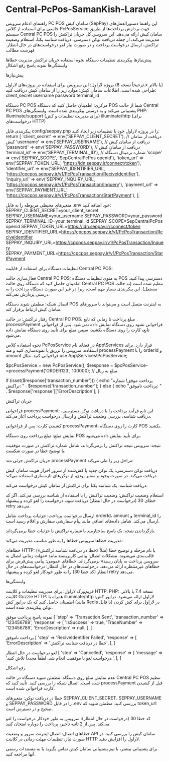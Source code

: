 # Central-PcPos-SamanKish-Laravel
راهنمای ادغام سرویس PC POS سامان کیش (SepPay)
این راهنما دستورالعمل‌های جامعی برای استفاده از کلاس PcPosService جهت پردازش پرداخت‌ها از طریق سیستم Central PC POS سامان کیش ارائه می‌دهد. این سرویس کل جریان تراکنش را مدیریت می‌کند، از جمله دریافت توکن دسترسی، دریافت شناسه یکتا، استعلام وضعیت تراکنش، ارسال درخواست پرداخت و در صورت نیاز لغو درخواست‌های در حال انتظار.
فهرست مطالب

پیش‌نیازها
پیکربندی
تنظیمات دستگاه
نحوه استفاده
جریان تراکنش
مدیریت خطاها
وابستگی‌ها
نمونه پاسخ
رفع اشکال

پیش‌نیازها

پروژه لاراول: این سرویس برای استفاده در پروژه‌های لاراول (ترجیحاً نسخه 8.x یا بالاتر) طراحی شده است.
اطلاعات سامان کیش: موارد زیر را از سامان کیش دریافت کنید:
client_secret
username
password
terminal_id


دستگاه PC POS مرکزی: اطمینان حاصل کنید که دستگاه POS شما از حالت Central PC POS پشتیبانی می‌کند و به درستی پیکربندی شده است.
وابستگی‌های PHP:
illuminate/support (برای مدیریت تنظیمات و کش)
illuminate/http (برای درخواست‌های HTTP)



پیکربندی
فایل config/seppay.php را در پروژه لاراول خود با تنظیمات زیر ایجاد کنید:
return [
    'client_secret' => env('SEPPAY_CLIENT_SECRET'), // دریافت از سامان کیش
    'username' => env('SEPPAY_USERNAME'), // دریافت از سامان کیش
    'password' => env('SEPPAY_PASSWORD'), // دریافت از سامان کیش
    'terminal_id' => env('SEPPAY_TERMINAL_ID'), // شماره ترمینال دستگاه
    'scope' => env('SEPPAY_SCOPE', 'SepCentralPcPos openid'),
    'token_url' => env('SEPPAY_TOKEN_URL', 'https://idn.seppay.ir/connect/token'),
    'identifier_url' => env('SEPPAY_IDENTIFIER_URL', 'https://cpcpos.seppay.ir/v1/PcPosTransaction/ReciveIdentifier'),
    'inquiry_url' => env('SEPPAY_INQUIRY_URL', 'https://cpcpos.seppay.ir/v1/PcPosTransaction/Inquery'),
    'payment_url' => env('SEPPAY_PAYMENT_URL', 'https://cpcpos.seppay.ir/v1/PcPosTransaction/StartPayment'),
];

متغیرهای محیطی مربوطه را به فایل .env خود اضافه کنید:
SEPPAY_CLIENT_SECRET=your_client_secret
SEPPAY_USERNAME=your_username
SEPPAY_PASSWORD=your_password
SEPPAY_TERMINAL_ID=your_terminal_id
SEPPAY_SCOPE=SepCentralPcPos openid
SEPPAY_TOKEN_URL=https://idn.seppay.ir/connect/token
SEPPAY_IDENTIFIER_URL=https://cpcpos.seppay.ir/v1/PcPosTransaction/ReciveIdentifier
SEPPAY_INQUIRY_URL=https://cpcpos.seppay.ir/v1/PcPosTransaction/Inquery
SEPPAY_PAYMENT_URL=https://cpcpos.seppay.ir/v1/PcPosTransaction/StartPayment

تنظیمات دستگاه
برای استفاده از قابلیت Central PC POS:

فعال‌سازی حالت Central PC POS:
به منوی تنظیمات دستگاه POS دسترسی پیدا کنید.
اطمینان حاصل کنید که دستگاه روی حالت Central PC POS تنظیم شده است (نه حالت مستقل).
این پیکربندی بسیار مهم است، زیرا در غیر این صورت دستگاه پرداخت را به درستی پردازش نمی‌کند.


اتصال شبکه:
مطمئن شوید دستگاه POS به اینترنت متصل است و می‌تواند با سرورهای سامان کیش ارتباط برقرار کند.


رفتار تراکنش:
در حالت Central PC POS، مبلغ پرداخت تا زمانی که تابع processPayment فراخوانی نشود روی دستگاه نمایش داده نمی‌شود.
پس از فراخوانی تابع، کارت را روی دستگاه بکشید، سپس مبلغ برای تأیید روی دستگاه نمایش داده می‌شود.



نحوه استفاده
کلاس PcPosService در فضای نام App\Services قرار دارد. برای استفاده، سرویس را تزریق یا نمونه‌سازی کنید و متد processPayment را با orderId و amount فراخوانی کنید.
مثال
use App\Services\PcPosService;

$pcPosService = new PcPosService();
$response = $pcPosService->processPayment('ORDER123', 100000); // مبلغ به ریال

if (isset($response['transaction_number'])) {
    echo "پرداخت موفق! شماره تراکنش: " . $response['transaction_number'];
} else {
    echo "پرداخت ناموفق: " . $response['response']['ErrorDescription'];
}

جریان تراکنش

فراخوانی processPayment:
این تابع فرآیند پرداخت را با دریافت توکن دسترسی، دریافت شناسه، بررسی وضعیت تراکنش و ارسال درخواست پرداخت آغاز می‌کند.


کشیدن کارت:
پس از فراخوانی processPayment، کارت را روی دستگاه POS بکشید.


نمایش مبلغ:
مبلغ پرداخت روی دستگاه POS برای تأیید نمایش داده می‌شود.


نتیجه:
سرویس نتیجه تراکنش را برمی‌گرداند، شامل شماره تراکنش در صورت موفقیت یا توضیح خطا در صورت شکست.



جریان تراکنش جزئی
متد processPayment مراحل زیر را طی می‌کند:

دریافت توکن دسترسی:
یک توکن جدید یا کش‌شده از سرور احراز هویت سامان کیش دریافت می‌کند.
در صورت وجود و معتبر بودن، از توکن‌های تازه‌سازی استفاده می‌کند.


دریافت شناسه:
یک شناسه یکتا برای تراکنش از سامان کیش درخواست می‌کند.


استعلام وضعیت تراکنش:
وضعیت تراکنش را با استفاده از شناسه بررسی می‌کند.
اگر کد خطای 30 (درخواست در حال انتظار) دریافت شود، درخواست را لغو کرده و پیشنهاد retry می‌دهد.


ارسال درخواست پرداخت:
جزئیات پرداخت شامل orderId، amount و terminal_id را ارسال می‌کند.
شامل داده‌های اضافی مانند پیام سفارشی سفارش و اقلام رسید است.


بازگرداندن نتیجه:
یک پاسخ ساختارمند با شماره تراکنش یا جزئیات خطا برمی‌گرداند.



مدیریت خطاها
سرویس خطاها را به طور مناسب مدیریت می‌کند:

خطاهای HTTP: با نام مرحله و توضیح خطا (مثلاً «خطا در دریافت شناسه تراکنش») قالب‌بندی می‌شوند.
مشکلات اتصال: پیامی کاربرپسند مانند «مهلت زمانی اتصال به سرویس پرداخت به پایان رسید» برمی‌گرداند.
خطاهای عمومی: پیامی پیش‌فرض برای خطاهای غیرمنتظره ارائه می‌دهد.
درخواست‌های در حال انتظار: درخواست‌های در حال انتظار (کد خطا 30) را به طور خودکار لغو کرده و پیشنهاد retry می‌دهد.

وابستگی‌ها

فریم‌ورک لاراول: برای مدیریت تنظیمات و کلاینت HTTP.
PHP: نسخه 7.4 یا بالاتر.
کلاینت Guzzle HTTP: همراه با illuminate/http لاراول ارائه می‌شود.
درایور کش: اطمینان حاصل کنید که یک درایور کش (مانند Redis یا فایل) در لاراول برای کش کردن توکن پیکربندی شده است.

نمونه پاسخ
پرداخت موفق
[
    'step' => 'Transaction Sent',
    'transaction_number' => '123456789',
    'response' => [
        'IsSuccess' => true,
        'TraceNumber' => '123456789',
        'ErrorDescription' => null,
    ],
]

پرداخت ناموفق
[
    'step' => 'ReciveIdentifier Failed',
    'response' => [
        'ErrorDescription' => 'خطا در دریافت شناسه تراکنش',
    ],
]

لغو درخواست در حال انتظار
[
    'step' => 'Cancelled',
    'response' => [
        'message' => 'درخواست لغو با موفقیت انجام شد. لطفاً مجدداً تلاش کنید.',
    ],
]

رفع اشکال

عدم نمایش مبلغ روی دستگاه:
مطمئن شوید دستگاه در حالت Central PC POS تنظیم شده است.
اتصال شبکه را بررسی کنید.
تأیید کنید که processPayment قبل از کشیدن کارت فراخوانی شده است.


خطا در دریافت توکن:
متغیرهای SEPPAY_CLIENT_SECRET، SEPPAY_USERNAME و SEPPAY_PASSWORD را در فایل .env بررسی کنید.
مطمئن شوید که token_url صحیح و در دسترس است.


کد خطا 30 (درخواست در حال انتظار):
سرویس به طور خودکار درخواست را لغو می‌کند. پس از 2 ثانیه تأخیر، پرداخت را دوباره امتحان کنید.


خطاهای اتصال:
اتصال اینترنت سرور و وضعیت API سامان کیش را بررسی کنید.
در صورت نیاز، تنظیمات مهلت زمانی در کلاینت HTTP لاراول را افزایش دهید.



برای پشتیبانی بیشتر، با تیم پشتیبانی سامان کیش تماس بگیرید یا به مستندات رسمی آنها مراجعه کنید.
